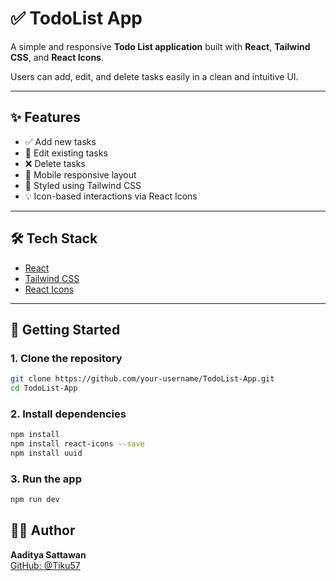 # ✅ TodoList App

A simple and responsive **Todo List application** built with **React**, **Tailwind CSS**, and **React Icons**.

Users can add, edit, and delete tasks easily in a clean and intuitive UI.

---

## ✨ Features

- ✅ Add new tasks
- 📝 Edit existing tasks
- ❌ Delete tasks
- 📱 Mobile responsive layout
- 🎨 Styled using Tailwind CSS
- 💡 Icon-based interactions via React Icons

---

## 🛠️ Tech Stack

- [React](https://reactjs.org/)
- [Tailwind CSS](https://tailwindcss.com/)
- [React Icons](https://react-icons.github.io/react-icons)

---

## 🚀 Getting Started

### 1. Clone the repository

```bash
git clone https://github.com/your-username/TodoList-App.git
cd TodoList-App
```
### 2. Install dependencies

```bash
npm install
npm install react-icons --save
npm install uuid
```
### 3. Run the app
```bash
npm run dev
```
## 🙋‍♂️ Author

**Aaditya Sattawan**  
[GitHub: @Tiku57](https://github.com/Tiku57)
